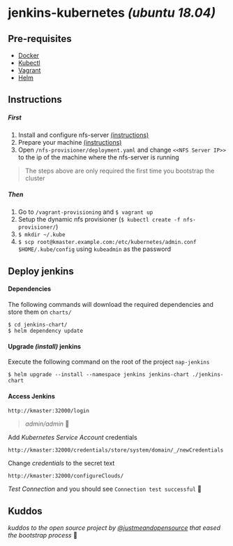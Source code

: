 # jenkins-kubernetes _(ubuntu 18.04)_

## Pre-requisites

* [Docker](https://docs.docker.com/install/linux/docker-ce/ubuntu/)
* [Kubectl](https://kubernetes.io/docs/tasks/tools/install-kubectl/#install-kubectl-on-linux)
* [Vagrant](https://linuxize.com/post/how-to-install-vagrant-on-ubuntu-18-04/)
* [Helm](https://helm.sh/docs/intro/install/#from-script)

## Instructions

##### First

1. Install and configure nfs-server [(instructions)](docs/nfs-server.md)
1. Prepare your machine [(instructions)](docs/k8s-cluster.md)
1. Open `/nfs-provisioner/deployment.yaml` and change `<<NFS Server IP>>` to the ip of the machine where the nfs-server is running

> The steps above are only required the first time you bootstrap the cluster

##### Then

1. Go to `/vagrant-provisioning` and `$ vagrant up`
1. Setup the dynamic nfs provisioner (`$ kubectl create -f nfs-provisioner/`)
1. `$ mkdir ~/.kube`
1. `$ scp root@kmaster.example.com:/etc/kubernetes/admin.conf $HOME/.kube/config` using `kubeadmin` as the password

## Deploy jenkins

#### Dependencies

The following commands will download the required dependencies and store them on `charts/`
```shell script
$ cd jenkins-chart/
$ helm dependency update
```

#### Upgrade _(install)_ jenkins

Execute the following command on the root of the project `nap-jenkins`
```shell script
$ helm upgrade --install --namespace jenkins jenkins-chart ./jenkins-chart
```

#### Access Jenkins

```text
http://kmaster:32000/login
```

> _admin/admin_ 🚨

Add _Kubernetes Service Account_ credentials
```text
http://kmaster:32000/credentials/store/system/domain/_/newCredentials
```

Change _credentials_ to the secret text
```text
http://kmaster:32000/configureClouds/
```

_Test Connection_ and you should see `Connection test successful` 🎉

## Kuddos

_kuddos to the open source project by [@justmeandopensource](https://github.com/justmeandopensource/kubernetes) that eased the bootstrap process_ 🙌
